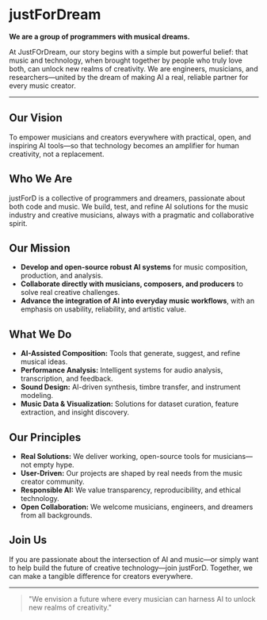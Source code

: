 # justForDream

**We are a group of programmers with musical dreams.**

At JustFOrDream, our story begins with a simple but powerful belief: that music and technology, when brought together by people who truly love both, can unlock new realms of creativity. We are engineers, musicians, and researchers—united by the dream of making AI a real, reliable partner for every music creator.

---

## Our Vision
To empower musicians and creators everywhere with practical, open, and inspiring AI tools—so that technology becomes an amplifier for human creativity, not a replacement.

## Who We Are
justForD is a collective of programmers and dreamers, passionate about both code and music. We build, test, and refine AI solutions for the music industry and creative musicians, always with a pragmatic and collaborative spirit.

## Our Mission
- **Develop and open-source robust AI systems** for music composition, production, and analysis.
- **Collaborate directly with musicians, composers, and producers** to solve real creative challenges.
- **Advance the integration of AI into everyday music workflows**, with an emphasis on usability, reliability, and artistic value.

## What We Do
- **AI-Assisted Composition:** Tools that generate, suggest, and refine musical ideas.
- **Performance Analysis:** Intelligent systems for audio analysis, transcription, and feedback.
- **Sound Design:** AI-driven synthesis, timbre transfer, and instrument modeling.
- **Music Data & Visualization:** Solutions for dataset curation, feature extraction, and insight discovery.

## Our Principles
- **Real Solutions:** We deliver working, open-source tools for musicians—not empty hype.
- **User-Driven:** Our projects are shaped by real needs from the music creator community.
- **Responsible AI:** We value transparency, reproducibility, and ethical technology.
- **Open Collaboration:** We welcome musicians, engineers, and dreamers from all backgrounds.

## Join Us
If you are passionate about the intersection of AI and music—or simply want to help build the future of creative technology—join justForD. Together, we can make a tangible difference for creators everywhere.

---

> "We envision a future where every musician can harness AI to unlock new realms of creativity."

